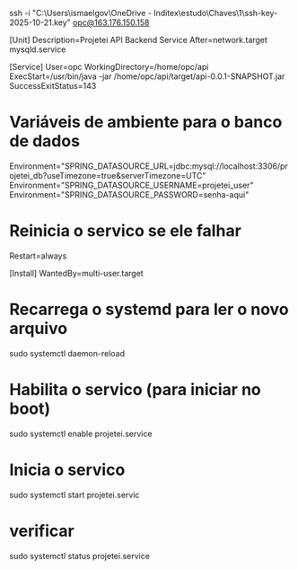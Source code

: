 ssh -i "C:\Users\ismaelgov\OneDrive - Inditex\estudo\Chaves\1\ssh-key-2025-10-21.key" opc@163.176.150.158

[Unit]
Description=Projetei API Backend Service
After=network.target mysqld.service

[Service]
User=opc
WorkingDirectory=/home/opc/api
ExecStart=/usr/bin/java -jar /home/opc/api/target/api-0.0.1-SNAPSHOT.jar
SuccessExitStatus=143

# Variáveis de ambiente para o banco de dados
Environment="SPRING_DATASOURCE_URL=jdbc:mysql://localhost:3306/projetei_db?useTimezone=true&serverTimezone=UTC"
Environment="SPRING_DATASOURCE_USERNAME=projetei_user"
Environment="SPRING_DATASOURCE_PASSWORD=senha-aqui"

# Reinicia o servico se ele falhar
Restart=always

[Install]
WantedBy=multi-user.target

# Recarrega o systemd para ler o novo arquivo
sudo systemctl daemon-reload

# Habilita o servico (para iniciar no boot)
sudo systemctl enable projetei.service

# Inicia o servico
sudo systemctl start projetei.servic

# verificar
sudo systemctl status projetei.service